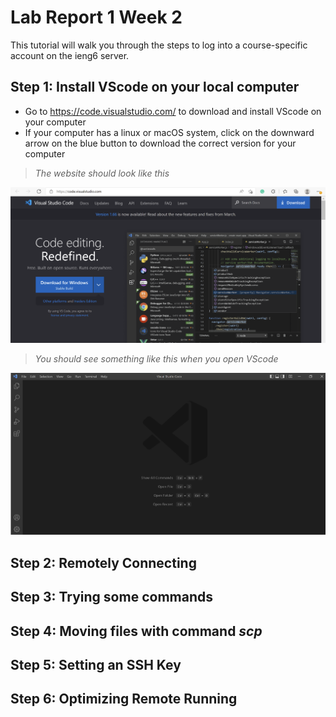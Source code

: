 # Lab Report 1 Week 2

This tutorial will walk you through the steps to log into a course-specific account on the ieng6 server.

## Step 1: Install VScode on your local computer

* Go to https://code.visualstudio.com/ to download and install VScode on your computer
* If your computer has a linux or macOS system, click on the downward arrow on the blue button to download the correct version for your computer

> *The website should look like this*

![Image](lab1-step2.png)


> *You should see something like this when you open VScode*

![Image](lab-1-step-1.png)

## Step 2: Remotely Connecting

## Step 3: Trying some commands

## Step 4: Moving files with command *scp*

## Step 5: Setting an SSH Key

## Step 6: Optimizing Remote Running
